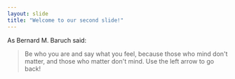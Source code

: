 ```yaml
---
layout: slide
title: "Welcome to our second slide!"
---
```

As Bernard M. Baruch said:
> Be who you are and say what you feel, 
> because those who mind don't matter, 
> and those who matter don't mind.
Use the left arrow to go back!
